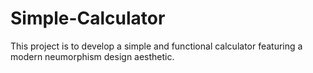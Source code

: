 # Simple-Calculator
This project is to develop a simple and functional calculator featuring a modern neumorphism design aesthetic.

